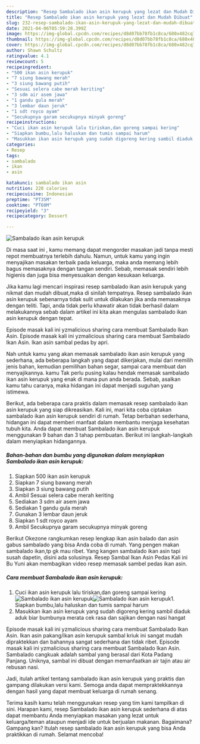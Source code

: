 ```yaml
---
description: "Resep Sambalado ikan asin kerupuk yang lezat dan Mudah Dibuat"
title: "Resep Sambalado ikan asin kerupuk yang lezat dan Mudah Dibuat"
slug: 232-resep-sambalado-ikan-asin-kerupuk-yang-lezat-dan-mudah-dibuat
date: 2021-04-06T05:59:28.399Z
image: https://img-global.cpcdn.com/recipes/d8d07bb78fb1c8ca/680x482cq70/sambalado-ikan-asin-kerupuk-foto-resep-utama.jpg
thumbnail: https://img-global.cpcdn.com/recipes/d8d07bb78fb1c8ca/680x482cq70/sambalado-ikan-asin-kerupuk-foto-resep-utama.jpg
cover: https://img-global.cpcdn.com/recipes/d8d07bb78fb1c8ca/680x482cq70/sambalado-ikan-asin-kerupuk-foto-resep-utama.jpg
author: Shawn Schultz
ratingvalue: 4.1
reviewcount: 5
recipeingredient:
- "500 ikan asin kerupuk"
- "7 siung bawang merah"
- "3 siung bawang putih"
- "Sesuai selera cabe merah keriting"
- "3 sdm air asem jawa"
- "1 gandu gula merah"
- "3 lembar daun jeruk"
- "1 sdt royco ayam"
- "Secukupnya garam secukupnya minyak goreng"
recipeinstructions:
- "Cuci ikan asin kerupuk lalu tiriskan,dan goreng sampai kering"
- "Siapkan bumbu,lalu haluskan dan tumis sampai harum"
- "Masukkan ikan asin kerupuk yang sudah digoreng kering sambil diaduk aduk biar bumbunya merata cek rasa dan sajikan dengan nasi hangat"
categories:
- Resep
tags:
- sambalado
- ikan
- asin

katakunci: sambalado ikan asin 
nutrition: 220 calories
recipecuisine: Indonesian
preptime: "PT35M"
cooktime: "PT60M"
recipeyield: "3"
recipecategory: Dessert

---
```



![Sambalado ikan asin kerupuk](https://img-global.cpcdn.com/recipes/d8d07bb78fb1c8ca/680x482cq70/sambalado-ikan-asin-kerupuk-foto-resep-utama.jpg)

Di masa  saat ini , kamu memang dapat mengorder masakan jadi tanpa mesti repot membuatnya terlebih dahulu. Namun, untuk kamu yang ingin menyajikan masakan terbaik pada keluarga, maka anda memang lebih bagus memasaknya dengan tangan sendiri. Sebab, memasak sendiri lebih higienis dan juga bisa menyesuaikan dengan kesukaan keluarga.

Jika kamu lagi mencari inspirasi resep sambalado ikan asin kerupuk yang nikmat dan mudah dibuat,maka di sinilah tempatnya. Resep sambalado ikan asin kerupuk  sebenarnya tidak sulit untuk dilakukan jika anda memasaknya dengan teliti. Tapi, anda tidak perlu khawatir akan tidak berhasil dalam melakukannya 
sebab dalam artikel ini kita akan mengulas sambalado ikan asin kerupuk dengan tepat.  

Episode masak kali ini yzmalicious sharing cara membuat Sambalado Ikan Asin. Episode masak kali ini yzmalicious sharing cara membuat Sambalado Ikan Asin. Ikan asin sambal pedas by apri.

Nah untuk kamu yang akan memasak sambalado ikan asin kerupuk yang sederhana, ada beberapa langkah yang dapat dikerjakan, mulai dari memilih jenis bahan, kemudian pemilihan bahan segar, sampai cara membuat dan menyajikannya. kamu Tak perlu pusing kalau hendak memasak sambalado ikan asin kerupuk yang enak di mana pun anda berada. Sebab, asalkan kamu  tahu caranya, maka hidangan ini dapat menjadi suguhan yang istimewa.

Berikut, ada beberapa cara praktis  dalam memasak resep sambalado ikan asin kerupuk yang siap dikreasikan. Kali ini, mari kita coba ciptakan sambalado ikan asin kerupuk sendiri di rumah. Tetap berbahan sederhana, hidangan ini dapat memberi manfaat dalam membantu menjaga kesehatan tubuh kita. Anda dapat membuat Sambalado ikan asin kerupuk menggunakan 9 bahan dan 3 tahap pembuatan. Berikut ini langkah-langkah dalam menyiapkan hidangannya.

<!--inarticleads1-->

##### Bahan-bahan dan bumbu yang digunakan dalam menyiapkan Sambalado ikan asin kerupuk:

1. Siapkan 500 ikan asin kerupuk
1. Siapkan 7 siung bawang merah
1. Siapkan 3 siung bawang putih
1. Ambil Sesuai selera cabe merah keriting
1. Sediakan 3 sdm air asem jawa
1. Sediakan 1 gandu gula merah
1. Gunakan 3 lembar daun jeruk
1. Siapkan 1 sdt royco ayam
1. Ambil Secukupnya garam secukupnya minyak goreng


Berikut Okezone rangkumkan resep lengkap ikan asin balado dan asin gabus sambalado yang bisa Anda coba di rumah. Yang pengen makan sambalado ikan,tp gk mau ribet. Yang kangen sambalado ikan asin tapi susah dapetin, disini ada solusinya. Resep Sambal Ikan Asin Pedas Kali ini Bu Yuni akan membagikan video resep memasak sambel pedas ikan asin. 

<!--inarticleads2-->

##### Cara membuat Sambalado ikan asin kerupuk:

1. Cuci ikan asin kerupuk lalu tiriskan,dan goreng sampai kering
<img src="https://img-global.cpcdn.com/steps/a6e8d85c7e953596/160x128cq70/sambalado-ikan-asin-kerupuk-langkah-memasak-1-foto.jpg" alt="Sambalado ikan asin kerupuk"><img src="https://img-global.cpcdn.com/steps/db3ef505a50a3eae/160x128cq70/sambalado-ikan-asin-kerupuk-langkah-memasak-1-foto.jpg" alt="Sambalado ikan asin kerupuk">1. Siapkan bumbu,lalu haluskan dan tumis sampai harum
1. Masukkan ikan asin kerupuk yang sudah digoreng kering sambil diaduk aduk biar bumbunya merata cek rasa dan sajikan dengan nasi hangat


Episode masak kali ini yzmalicious sharing cara membuat Sambalado Ikan Asin. Ikan asin pakang/ikan asin kerupuk sambal kriuk ini sangat mudah dipraktekkan dan bahannya sangat sederhana dan tidak ribet. Episode masak kali ini yzmalicious sharing cara membuat Sambalado Ikan Asin. Sambalado cangkuak adalah sambal yang berasal dari Kota Padang Panjang. Uniknya, sambal ini dibuat dengan memanfaatkan air tajin atau air rebusan nasi. 

Jadi, itulah artikel tentang  sambalado ikan asin kerupuk  yang praktis dan gampang dilakukan versi kami. Semoga anda dapat mempraktekkannya dengan hasil yang dapat membuat keluarga di rumah senang. 

Terima kasih kamu telah menggunakan resep yang tim kami tampilkan di sini. Harapan kami, resep  Sambalado ikan asin kerupuk sederhana di atas dapat membantu Anda menyiapkan masakan yang lezat untuk keluarga/teman ataupun menjadi ide untuk berjualan makanan. Bagaimana? Gampang kan? Itulah resep sambalado ikan asin kerupuk yang bisa Anda praktikkan di rumah. Selamat mencoba!

